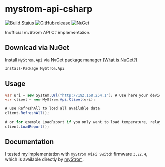 # mystrom-api-csharp

[![Build Status](https://dev.azure.com/hinnipipe/Github%20Pipeline/_apis/build/status/Hinni.mystrom-api-csharp?branchName=master)](https://dev.azure.com/hinnipipe/Github%20Pipeline/_build/latest?definitionId=1?branchName=master)
[![GitHub release](https://img.shields.io/github/release/Hinni/mystrom-api-csharp.svg)](https://github.com/Hinni/mystrom-api-csharp/releases)
[![NuGet](https://img.shields.io/nuget/v/MyStrom.Api.svg)](https://www.nuget.org/packages/MyStrom.Api/)

Inofficial myStrom API C# implementation.

## Download via NuGet

Install `MyStrom.Api` via NuGet package manager ([What is NuGet?](https://docs.microsoft.com/en-us/nuget/what-is-nuget))

    Install-Package MyStrom.Api

## Usage

```csharp
var uri = new System.Url("http://192.168.254.1"); # Use here your device IP
var client = new MyStrom.Api.Client(uri);

# use RefreshAll to load all available data
client.RefreshAll();

# or for example LoadReport if you only want to load temperature, relay state and power consumption
client.LoadReport();
```

## Documentation

I tested my implementation with `myStrom WiFi Switch` firmware `3.82.4`, which is available directly by [myStrom](https://mystrom.ch/en/firmware).
